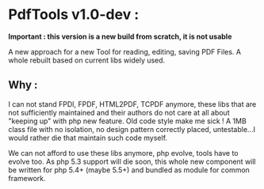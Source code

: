 PdfTools v1.0-dev :
===================

**Important : this version is a new build from scratch, it is not usable**

A new approach for a new Tool for reading, editing, saving PDF Files. A whole rebuilt based on current libs widely used.

Why :
-----

I can not stand FPDI, FPDF, HTML2PDF, TCPDF anymore, these libs that are not sufficiently maintained and their authors do not care at all about "keeping up" with php new feature. Old code style make me sick ! A 1MB class file with no isolation, no design pattern correctly placed, untestable...I would rather die that maintain such code myself.

We can not afford to use these libs anymore, php evolve, tools have to evolve too. As php 5.3 support will die soon, this whole new component will be written for php 5.4+ (maybe 5.5+) and bundled as module for common framework. 



